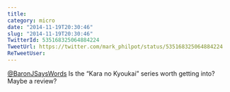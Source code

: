 ```yaml
---
title: 
category: micro
date: "2014-11-19T20:30:46"
slug: "2014-11-19T20:30:46"
TwitterId: 535168325064884224
TweetUrl: https://twitter.com/mark_philpot/status/535168325064884224
ReTweetUser: 
---
```


[@BaronJSaysWords](https://twitter.com/BaronJSaysWords) Is the “Kara no Kyoukai” series worth getting into?  Maybe a review?